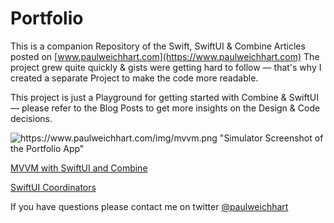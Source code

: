 # Portfolio

This is a companion Repository of the Swift, SwiftUI & Combine Articles posted on [www.paulweichhart.com](https://www.paulweichhart.com)
The project grew quite quickly & gists were getting hard to follow — that's why I created a separate Project to make the code more readable. 

This project is just a Playground for getting started with Combine & SwiftUI — please refer to the Blog Posts to get more insights on the Design & Code decisions.

![https://www.paulweichhart.com/img/mvvm.png "Simulator Screenshot of the Portfolio App"](https://www.paulweichhart.com/img/mvvm.png "Simulator Screenshot of the Portfolio App")

[MVVM with SwiftUI and Combine](https://www.paulweichhart.com/2020/09/13/mvvm-swiftui)

[SwiftUI Coordinators](https://www.paulweichhart.com/2020/10/03/Coordinators-in-SwiftUI.html)

If you have questions please contact me on twitter [@paulweichhart](https://www.twitter.com/paulweichhart)


 
